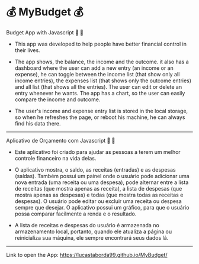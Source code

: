 # 💰 MyBudget 💰
Budget App with Javascript  🤑 💸

- This app was developed to help people have better financial control in their lives.

- The app shows, the balance, the income and the outcome. it also has a dashboard where the user can add a new entry (an income or an expense), he can toggle between the income list (that show only all income entries), the expenses list (that shows only the outcome entries) and all list (that shows all the entries). The user can edit or delete an entry whenever he wants. The app has a chart, so the user can easily compare the income and outcome.

- The user's income and expense entry list is stored in the local storage, so when he refreshes the page, or reboot his machine, he can always find his data there.

---
Aplicativo de Orçamento com Javascript 🤑 💸

- Este aplicativo foi criado para ajudar as pessoas a terem um melhor controle financeiro na vida delas.

- O aplicativo mostra, o saldo, as receitas (entradas) e as despesas (saídas). Também possui um painel onde o usuário pode adicionar uma nova entrada (uma receita ou uma despesa), pode alternar entre a lista de receitas (que mostra apenas as receita), a lista de despesas (que mostra apenas as despesas) e todas (que mostra todas as receitas e despesas). O usuário pode editar ou excluir uma receita ou despesa sempre que desejar. O aplicativo possui um gráfico, para que o usuário possa comparar facilmente a renda e o resultado.

- A lista de receitas e despesas do usuário é armazenada no armazenamento local, portanto, quando ele atualiza a página ou reinicializa sua máquina, ele sempre encontrará seus dados lá.

---

Link to open the App: https://lucastaborda99.github.io/MyBudget/
